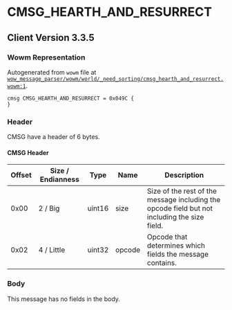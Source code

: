 # CMSG_HEARTH_AND_RESURRECT

## Client Version 3.3.5

### Wowm Representation

Autogenerated from `wowm` file at [`wow_message_parser/wowm/world/_need_sorting/cmsg_hearth_and_resurrect.wowm:1`](https://github.com/gtker/wow_messages/tree/main/wow_message_parser/wowm/world/_need_sorting/cmsg_hearth_and_resurrect.wowm#L1).
```rust,ignore
cmsg CMSG_HEARTH_AND_RESURRECT = 0x049C {
}
```
### Header

CMSG have a header of 6 bytes.

#### CMSG Header

| Offset | Size / Endianness | Type   | Name   | Description |
| ------ | ----------------- | ------ | ------ | ----------- |
| 0x00   | 2 / Big           | uint16 | size   | Size of the rest of the message including the opcode field but not including the size field.|
| 0x02   | 4 / Little        | uint32 | opcode | Opcode that determines which fields the message contains.|

### Body

This message has no fields in the body.

